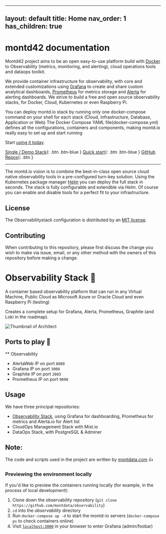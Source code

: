 
---
layout: default
title: Home
nav_order: 1
has_children: true
---
# montd42 documentation

Montd42 project aims to be an open easy-to-use platform build with [Docker](https://docker.io) to Observability (metrics, monitoring, and alerting), cloud operations tools and dataops toolkit.

We provide container infrastructure for observability, with core and extended customizations using [Grafana](https://grafana.com/) to create and share custom analytical dashboards, [Prometheus](https://prometheus.io/) for metrics storage and [Alerta](https://alerta.io) for alerting dashboards. We strive to build a free and open source observability stacks, 
for Docker, Cloud, Kubernetes or even Raspberry Pi.

You can deploy montd.io stack by running only one docker-compose command on your shell for each stack (Cloud, Infrastructure, Database, Application or Web)
The Docker Compose YAML file(docker-compose.yml) defines all the configurations, containers and components, making montd.io really easy to set up and start running

Start [using it today](#usage).


[Single / Demo Stack](https://github.com/montdata/montd-observability-demo){: .btn .btn-blue }
[Quick start](building.html){: .btn .btn-blue }
[GitHub Repos](https://github.com/montdata){: .btn }

* * *

The montd.io vision is to combine the best-in-class open source cloud native observability tools in a pre-configured turn-key solution. 
Using the Kubernetes package manager [Helm](https://helm.sh/) 
you can deploy the full stack in seconds. The stack is fully configurable 
and extendble via _Helm_. Of course you can enable and disable tools for 
a perfect fit to your infrastructure.

## License

The Observabilitystack configuration is distributed by an [MIT license](LICENSE).

## Contributing
When contributing to this repository, please first discuss the change you wish to make via issue, email, or any other method with the owners of this repository before making a change.


# Observability Stack :rocket:

A container based observability platform that can run in any Virtual Machine, Public Cloud as Microsoft Azure or Oracle Cloud and even Raspberry Pi (testing)

Creates a complete setup for Grafana, Alerta, Prometheus, Graphite (and Loki in the roadmap).

![Thumbnail of Architect](img/thumbnail.png)



## Ports to play :eyes:

** Observability
* AlertaWeb IP on port `8080`
* Grafana IP on port `3000`
* Graphite IP on port `2003`
* Prometheus IP on port `9090`


## Usage

We have three principal repositories:

- [Observability Stack](https://github.com/montdata/observability), using Grafana for dashboarding, Prometheus for metrics and Alerta.io for Alert list
- CloudOps Management Stack with Mist.io
- DataOps Stack, with PostgreSQL & Adminer


## Note:
The code and scripts used in the project are written by [montdata.com](https://github.com/montdata) :+1:

### Previewing the environment locally

If you'd like to preview the containers running locally (for example, in the process of local development):

1. Clone down the observability repository (`git clone https://github.com/montdata/observability`)
2. `cd` into the *observability* directory
3. Run `docker-compose up -d` to start the montd-io servers (`docker-compose ps` to check containers online)
4. Visit [`localhost:3000`](http://localhost:3000) in your browser to enter Grafana (admin/foobar)
